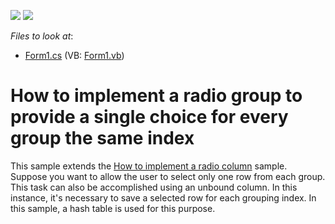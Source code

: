 <!-- default badges list -->
[![](https://img.shields.io/badge/Open_in_DevExpress_Support_Center-FF7200?style=flat-square&logo=DevExpress&logoColor=white)](https://supportcenter.devexpress.com/ticket/details/E1247)
[![](https://img.shields.io/badge/📖_How_to_use_DevExpress_Examples-e9f6fc?style=flat-square)](https://docs.devexpress.com/GeneralInformation/403183)
<!-- default badges end -->
<!-- default file list -->
*Files to look at*:

* [Form1.cs](./CS/Form1.cs) (VB: [Form1.vb](./VB/Form1.vb))
<!-- default file list end -->
# How to implement a radio group to provide a single choice for every group the same index


<p>This sample extends the <a href="https://www.devexpress.com/Support/Center/p/E926">How to implement a radio column</a> sample. Suppose you want to allow the user to select only one row from each group. This task can also be accomplished using an unbound column. In this instance, it's necessary to save a selected row for each grouping index. In this sample, a hash table is used for this purpose.</p>

<br/>


